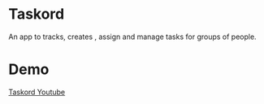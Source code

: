 # Taskord
An app to tracks, creates , assign and manage tasks for groups of people.

# Demo

 [Taskord Youtube](https://youtu.be/EiM18rjcXTs)
